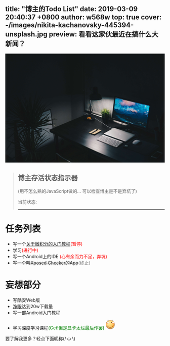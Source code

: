 title: "博主的Todo List"
date: 2019-03-09 20:40:37 +0800
author: w568w
top: true
cover: -/images/nikita-kachanovsky-445394-unsplash.jpg
preview: 看看这家伙最近在搞什么大新闻？
---
![Photo by Nikita Kachanovsky on Unsplash](images/nikita-kachanovsky-445394-unsplash.jpg)

> ## 博主存活状态指示器
> (用不怎么熟的JavaScript做的... 可以检查博主是不是弃坑了)
> 
> 当前状态: <div id="tips" style="color:grey; border-bottom:1px solid #000"/></div>  

# 任务列表
+ 写一个[关于微积分的入门教程](https://zybuluo.com/w568w/note/1081202)<span style="color:red;">(暂停)</span>
+ 学习<span style="color:red;">(进行中)</span>
+ 写一个Android上的IDE  <span style="color:red;">(心有余而力不足，弃坑)</span>
+ ~~写一个叫[Xposed Checker](https://www.coolapk.com/apk/190247)的App~~<span style="color:grey;">(终止)</span>


# 妄想部分
+ 写酷安Web版
+ [净眼](https://www.coolapk.com/apk/149408)达到20w下载量
+ 写一部Android入门教程
- ~~学习深度学习课程~~<span style="color:green;">(Get!但是显卡太烂最后作罢)</span>
![](images/huaji.png)

  
要了解我更多？轻点下面昵称(/ ω \\)

<script src="todo.js">
</script>